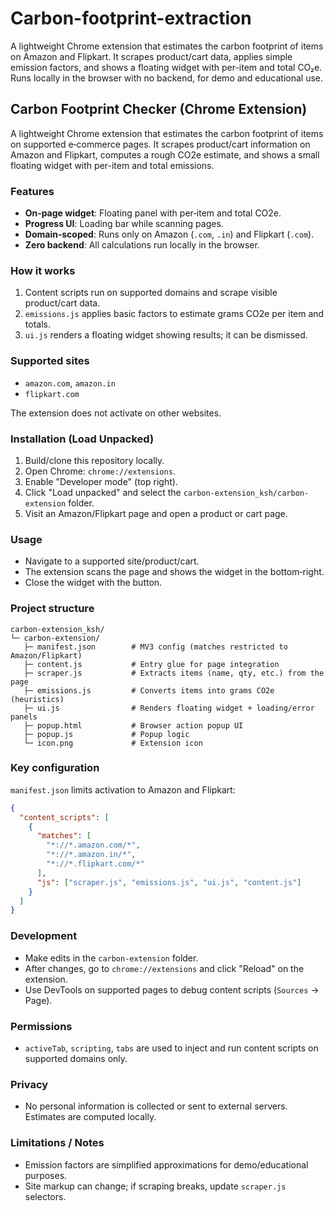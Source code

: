 # Carbon-footprint-extraction
A lightweight Chrome extension that estimates the carbon footprint of items on Amazon and Flipkart. It scrapes product/cart data, applies simple emission factors, and shows a floating widget with per-item and total CO₂e. Runs locally in the browser with no backend, for demo and educational use.

## Carbon Footprint Checker (Chrome Extension)

A lightweight Chrome extension that estimates the carbon footprint of items on supported e‑commerce pages. It scrapes product/cart information on Amazon and Flipkart, computes a rough CO2e estimate, and shows a small floating widget with per-item and total emissions.

### Features
- **On‑page widget**: Floating panel with per‑item and total CO2e.
- **Progress UI**: Loading bar while scanning pages.
- **Domain‑scoped**: Runs only on Amazon (`.com`, `.in`) and Flipkart (`.com`).
- **Zero backend**: All calculations run locally in the browser.

### How it works
1. Content scripts run on supported domains and scrape visible product/cart data.
2. `emissions.js` applies basic factors to estimate grams CO2e per item and totals.
3. `ui.js` renders a floating widget showing results; it can be dismissed.

### Supported sites
- `amazon.com`, `amazon.in`
- `flipkart.com`

The extension does not activate on other websites.

### Installation (Load Unpacked)
1. Build/clone this repository locally.
2. Open Chrome: `chrome://extensions`.
3. Enable "Developer mode" (top right).
4. Click "Load unpacked" and select the `carbon-extension_ksh/carbon-extension` folder.
5. Visit an Amazon/Flipkart page and open a product or cart page.

### Usage
- Navigate to a supported site/product/cart.
- The extension scans the page and shows the widget in the bottom‑right.
- Close the widget with the button.

### Project structure
```text
carbon-extension_ksh/
└─ carbon-extension/
   ├─ manifest.json        # MV3 config (matches restricted to Amazon/Flipkart)
   ├─ content.js           # Entry glue for page integration
   ├─ scraper.js           # Extracts items (name, qty, etc.) from the page
   ├─ emissions.js         # Converts items into grams CO2e (heuristics)
   ├─ ui.js                # Renders floating widget + loading/error panels
   ├─ popup.html           # Browser action popup UI
   ├─ popup.js             # Popup logic
   └─ icon.png             # Extension icon
```

### Key configuration
`manifest.json` limits activation to Amazon and Flipkart:
```json
{
  "content_scripts": [
    {
      "matches": [
        "*://*.amazon.com/*",
        "*://*.amazon.in/*",
        "*://*.flipkart.com/*"
      ],
      "js": ["scraper.js", "emissions.js", "ui.js", "content.js"]
    }
  ]
}
```

### Development
- Make edits in the `carbon-extension` folder.
- After changes, go to `chrome://extensions` and click "Reload" on the extension.
- Use DevTools on supported pages to debug content scripts (`Sources` → Page).

### Permissions
- `activeTab`, `scripting`, `tabs` are used to inject and run content scripts on supported domains only.

### Privacy
- No personal information is collected or sent to external servers. Estimates are computed locally.

### Limitations / Notes
- Emission factors are simplified approximations for demo/educational purposes.
- Site markup can change; if scraping breaks, update `scraper.js` selectors.




